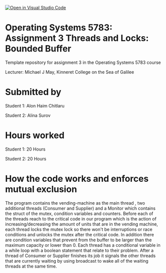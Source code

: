 [![Open in Visual Studio Code](https://classroom.github.com/assets/open-in-vscode-f059dc9a6f8d3a56e377f745f24479a46679e63a5d9fe6f495e02850cd0d8118.svg)](https://classroom.github.com/online_ide?assignment_repo_id=6630333&assignment_repo_type=AssignmentRepo)
# Operating Systems 5783: Assignment 3 Threads and Locks: Bounded Buffer
Template repository for assignment 3 in the Operating Systems 5783 course

Lecturer: Michael J May, Kinneret College on the Sea of Galilee

# Submitted by
Student 1: Alon Haim Chitlaru 

Student 2: Alina Surov 

# Hours worked

Student 1: 20 Hours

Student 2: 20 Hours

# How the code works and enforces mutual exclusion

The program contains the vending-machine as the main thread , two additional threads (Consumer and Supplier) and a Monitor which contains the struct of the mutex, condition variables and counters.
Before each of the threads reach to the critical code in our program which is the action of increasing/decreasing the amount of units that are in the vending machine, each thread locks the mutex lock so 
there won't be interruptions or race conditions and unlocks the mutex after the critical code.
In addition there are condition variables that prevent from the buffer to be larger than the maximum capacity or lower than 0.
Each thread has a conditional variable in a while loop with a boolean statement that relate to their problem.
After a thread of Consumer or Supplier finishes its job it signals the other threads that are currently waiting by using broadcast to wake all of the waiting threads at the same time.
